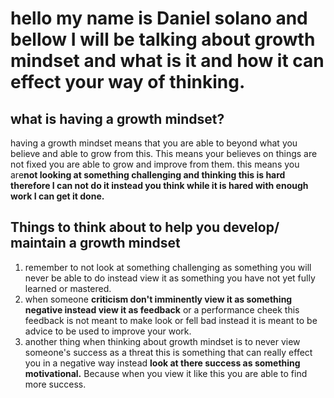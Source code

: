 # hello my name is Daniel solano and bellow I will be talking about growth mindset and what is it and how it can effect your way of thinking. 

## what is having a growth mindset?
 having a growth mindset means that you are able to beyond what you believe and able to grow from this. This means your believes on things are not fixed you are able to grow and improve from them. this means you are**not looking at something challenging and thinking this is hard therefore I can not do it instead you think while it is hared with enough work I can get it done.**

## Things to think about to help you develop/ maintain a growth mindset
1. remember to not look at something challenging as something you will never be able to do instead view it as something you have not yet fully learned or mastered.
2. when someone **criticism don't imminently view it as something negative instead view it as feedback** or a performance cheek this feedback is not meant to make look or fell bad instead it is meant to be advice to be used to improve your work.
3. another thing when thinking about growth mindset is to never view someone's success as a threat this is something that can really effect you in a negative way instead **look at there success as something motivational.** Because when you view it like this you are able to find more success.